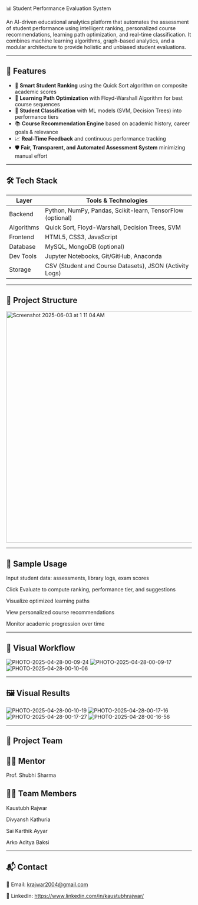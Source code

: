 📊 Student Performance Evaluation System

An AI-driven educational analytics platform that automates the assessment of student performance using intelligent ranking, personalized course recommendations, learning path optimization, and real-time classification. It combines machine learning algorithms, graph-based analytics, and a modular architecture to provide holistic and unbiased student evaluations.

---

## 🚀 Features

- 🔢 **Smart Student Ranking** using the Quick Sort algorithm on composite academic scores  
- 🧭 **Learning Path Optimization** with Floyd-Warshall Algorithm for best course sequences  
- 🧠 **Student Classification** with ML models (SVM, Decision Trees) into performance tiers  
- 📚 **Course Recommendation Engine** based on academic history, career goals & relevance  
- 📈 **Real-Time Feedback** and continuous performance tracking  
- 🛡️ **Fair, Transparent, and Automated Assessment System** minimizing manual effort  

---

## 🛠️ Tech Stack

| Layer             | Tools & Technologies                                           |
|------------------|---------------------------------------------------------------|
| Backend           | Python, NumPy, Pandas, Scikit-learn, TensorFlow (optional)   |
| Algorithms        | Quick Sort, Floyd-Warshall, Decision Trees, SVM              |
| Frontend          | HTML5, CSS3, JavaScript                                      |
| Database          | MySQL, MongoDB (optional)                                    |
| Dev Tools         | Jupyter Notebooks, Git/GitHub, Anaconda                      |
| Storage           | CSV (Student and Course Datasets), JSON (Activity Logs)      |

---

## 📁 Project Structure
<img width="627" alt="Screenshot 2025-06-03 at 1 11 04 AM" src="https://github.com/user-attachments/assets/00653b05-dad2-4289-8244-2b103b4ce933" />

---

## 🧪 Sample Usage
Input student data: assessments, library logs, exam scores

Click Evaluate to compute ranking, performance tier, and suggestions

Visualize optimized learning paths

View personalized course recommendations

Monitor academic progression over time

---

## 📸 Visual Workflow
![PHOTO-2025-04-28-00-09-24](https://github.com/user-attachments/assets/36f521b7-0f51-4b0f-8d29-21fb714cd35c)
![PHOTO-2025-04-28-00-09-17](https://github.com/user-attachments/assets/2477110b-a27c-4a42-9ce1-24d471ed0ccc)
![PHOTO-2025-04-28-00-10-06](https://github.com/user-attachments/assets/6720fe48-d872-40e9-8dcf-483f8cb5c9a2)




---

## 🖼️ Visual Results
![PHOTO-2025-04-28-00-10-19](https://github.com/user-attachments/assets/9f9e6ab9-607b-42d4-bb42-56d6f0093ba2)
![PHOTO-2025-04-28-00-17-16](https://github.com/user-attachments/assets/0914f5e8-9a31-4f76-b0cb-8846ef731f09)
![PHOTO-2025-04-28-00-17-27](https://github.com/user-attachments/assets/cde9c9e7-f4e7-441b-8243-e5aa30f6d284)
![PHOTO-2025-04-28-00-16-56](https://github.com/user-attachments/assets/b995b8a1-8d7c-4c21-82bd-9583f22bed24)


---

## 👥 Project Team
## 👩‍🏫 Mentor
Prof. Shubhi Sharma

## 👨‍💻 Team Members

Kaustubh Rajwar

Divyansh Kathuria

Sai Karthik Ayyar

Arko Aditya Baksi

---

## 📬 Contact

📧 Email: krajwar2004@gmail.com

🔗 LinkedIn: https://www.linkedin.com/in/kaustubhrajwar/

